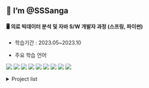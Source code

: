 ##  👋 **I’m @SSSanga**

#### 🖥 의료 빅데이터 분석 및 자바 S/W 개발자 과정 (스프링, 파이썬) 
   - 학습기간 : 2023.05~2023.10

   - 주요 학습 언어

<img src="https://img.shields.io/badge/java-007396?style=for-the-badge&logo=java&logoColor=white">  <img src="https://img.shields.io/badge/springboot-6DB33F?style=for-the-badge&logo=springboot&logoColor=white">  <img src="https://img.shields.io/badge/mysql-4479A1?style=for-the-badge&logo=mysql&logoColor=white">  <img src="https://img.shields.io/badge/python-3776AB?style=for-the-badge&logo=python&logoColor=white">  <img src="https://img.shields.io/badge/jupyter-F37626?style=for-the-badge&logo=jupyter&logoColor=white">  <img src="https://img.shields.io/badge/mongodb-47A248?style=for-the-badge&logo=mongodb&logoColor=white">  <img src="https://img.shields.io/badge/pandas-150458?style=for-the-badge&logo=pandas&logoColor=white">  <img src="https://img.shields.io/badge/fastapi-009688?style=for-the-badge&logo=fastapi&logoColor=white">  <img src="https://img.shields.io/badge/scikitlearn-F7931E?style=for-the-badge&logo=scikitlearn&logoColor=white">

<details>
   <summary> Project list </summary>

### ✨ **Collaboration with the Application Team**

#### **project_nutrient**


   **1st: 웹사이트 구현**


      주요 업무: PM, 영양제 관련 table DB 구축 및 RestAPI로 영양제 관련 서비스 하기

      
      [1stProject_README](https://sssanga.github.io/project_nutrients/)
      
      
   **2nd: 데이터 수집 및 ML 예측 서비스**
      
      
      주요 업무: 댓글 수집 및 데이터 전처리 후 FastAPI 예측 서비스 띄우기
      
      
      [2ndProject_dataAnalytics_README](https://github.com/araya1203/project_nutrients_data_analytics#readme)

### 🤹**Toy_project**


#### **toy_data_analysiss**

   - [project_1: 디스크 환자들의 입원 기간에 영향을 미치는 요인들은??](https://github.com/KKKKKIKKKK/toy_data_analysiss/blob/main/codes/quest1/README.md)
   
        [Project_1_personal](https://github.com/KKKKKIKKKK/toy_data_analysiss/tree/main/codes/quest1/%EA%B9%80%EC%83%81%EC%95%84)
   
   
   - [project_2: 고혈압 환자군에서 심결본인부담금에 영향을 미치는 요인들은??](https://github.com/KKKKKIKKKK/toy_data_analysiss/blob/main/codes/quest2/README.md)
   
   
        [Project_2_personal](https://github.com/KKKKKIKKKK/toy_data_analysiss/tree/main/codes/quest2/%EA%B9%80%EC%83%81%EC%95%84)

#### **toy_machinelearning**


   - [디스크환자의 통증정도를 다른 수치들을 통해 예측 서비스를 제공(FastAPI)](https://sssanga.github.io/toy_machinelearning/)
  
</details>

   








